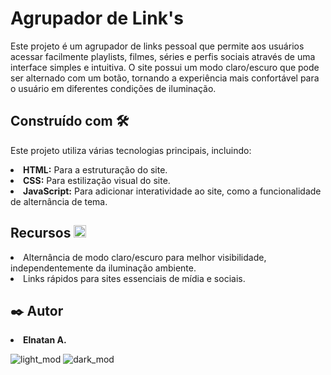 # Agrupador de Link's
Este projeto é um agrupador de links pessoal que permite aos usuários acessar facilmente playlists, filmes, séries e perfis sociais através de uma interface simples e intuitiva. O site possui um modo claro/escuro que pode ser alternado com um botão, tornando a experiência mais confortável para o usuário em diferentes condições de iluminação.

## Construído com 🛠️
Este projeto utiliza várias tecnologias principais, incluindo:

**<li>HTML:** Para a estruturação do site.</li>
**<li>CSS:** Para estilização visual do site.</li>
**<li>JavaScript:** Para adicionar interatividade ao site, como a funcionalidade de alternância de tema.</li>

## Recursos <img width="20" height="20" src="https://img.icons8.com/material-two-tone/24/rdp-connection.png" alt="rdp-connection"/>

<li>Alternância de modo claro/escuro para melhor visibilidade, independentemente da iluminação ambiente.</li>
<li>Links rápidos para sites essenciais de mídia e sociais.</li>


## ✒️ Autor

**<li>Elnatan A.</li>**

<img src="https://github.com/ElnatanAlves/link-aggregator/assets/156375539/d6105f23-7b91-442c-bf99-ffe8ed4edc93" alt="light_mod"/>

<img src="https://github.com/ElnatanAlves/link-aggregator/assets/156375539/70e66e2d-7417-4d74-8b1f-9ebd5d791fca" alt="dark_mod"/>

